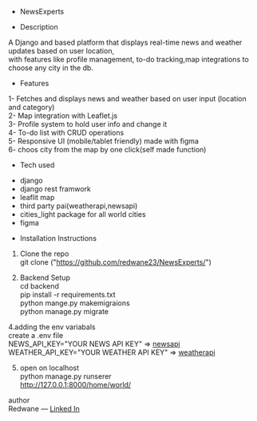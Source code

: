 - NewsExperts
* Description

A Django and based platform that displays real-time news and weather updates based on user location,  
with features like profile management, to-do tracking,map integrations to choose any city in the db.  

* Features
   
1- Fetches and displays news and weather based on user input (location and category)    
2- Map integration with Leaflet.js    
3- Profile system to hold user info and change it   
4- To-do list with CRUD operations    
5- Responsive UI (mobile/tablet friendly) made with figma    
6- choos city from the map by one click(self made function)   

* Tech used   
   
- django  
- django rest framwork   
- leaflit map  
- third party pai(weatherapi,newsapi)  
- cities_light package for all world cities  
- figma  
   
*  Installation Instructions    
   
1. Clone the repo   
   git clone ("https://github.com/redwane23/NewsExperts/")    
    
2. Backend Setup   
   cd backend   
   pip install -r requirements.txt    
   python mange.py makemigraions   
   python manage.py migrate   
   
4.adding the env variabals   
  create a .env file   
    NEWS_API_KEY="YOUR NEWS API KEY" =>  [newsapi](https://newsapi.org/docs/get-started)     
    WEATHER_API_KEY="YOUR WEATHER API KEY" =>   [weatherapi](https://www.weatherapi.com/docs/)    
    
5. open on localhost     
  python manage.py runserer   
  http://127.0.0.1:8000/home/world/   
   
author   
  Redwane — [Linked In](https://www.linkedin.com/in/redwane-kassouse-b234012b9/)




